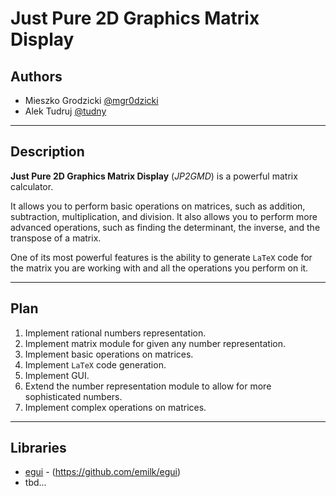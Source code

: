 # Just Pure 2D Graphics Matrix Display

## Authors
- Mieszko Grodzicki [@mgr0dzicki][#MieszkoGH]
- Alek Tudruj [@tudny][#AlekGH]

---

## Description
**Just Pure 2D Graphics Matrix Display** (*JP2GMD*) is a powerful matrix calculator. 

It allows you to perform basic operations on matrices, such as addition, subtraction, multiplication, and division.
It also allows you to perform more advanced operations, such as finding the determinant, the inverse, and the transpose of a matrix.

One of its most powerful features is the ability to generate `LaTeX` code for the matrix you are working with and all the operations you perform on it.

---

## Plan
1. Implement rational numbers representation.
2. Implement matrix module for given any number representation.
3. Implement basic operations on matrices.
4. Implement `LaTeX` code generation.
5. Implement GUI.
6. Extend the number representation module to allow for more sophisticated numbers.
7. Implement complex operations on matrices.

---

## Libraries
- [egui](https://crates.io/crates/egui) - (https://github.com/emilk/egui)
- tbd...



[#MieszkoGH]: https://github.com/mgr0dzicki
[#AlekGH]: https://github.com/tudny

